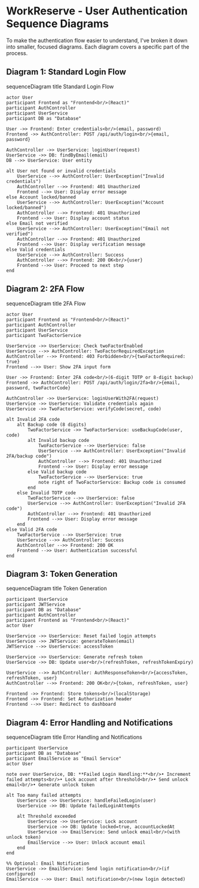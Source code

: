 # WorkReserve - User Authentication Sequence Diagrams

To make the authentication flow easier to understand, I've broken it down into smaller, focused diagrams. Each diagram covers a specific part of the process.

## Diagram 1: Standard Login Flow


sequenceDiagram
    title Standard Login Flow

    actor User
    participant Frontend as "Frontend<br/>(React)"
    participant AuthController
    participant UserService
    participant DB as "Database"

    User ->> Frontend: Enter credentials<br/>(email, password)
    Frontend ->> AuthController: POST /api/auth/login<br/>{email, password}

    AuthController ->> UserService: loginUser(request)
    UserService ->> DB: findByEmail(email)
    DB -->> UserService: User entity

    alt User not found or invalid credentials
        UserService -->> AuthController: UserException("Invalid credentials")
        AuthController -->> Frontend: 401 Unauthorized
        Frontend -->> User: Display error message
    else Account locked/banned
        UserService -->> AuthController: UserException("Account locked/banned")
        AuthController -->> Frontend: 401 Unauthorized
        Frontend -->> User: Display account status
    else Email not verified
        UserService -->> AuthController: UserException("Email not verified")
        AuthController -->> Frontend: 401 Unauthorized
        Frontend -->> User: Display verification message
    else Valid credentials
        UserService -->> AuthController: Success
        AuthController -->> Frontend: 200 OK<br/>{user}
        Frontend -->> User: Proceed to next step
    end


## Diagram 2: 2FA Flow


sequenceDiagram
    title 2FA Flow

    actor User
    participant Frontend as "Frontend<br/>(React)"
    participant AuthController
    participant UserService
    participant TwoFactorService

    UserService ->> UserService: Check twoFactorEnabled
    UserService -->> AuthController: TwoFactorRequiredException
    AuthController -->> Frontend: 403 Forbidden<br/>{twoFactorRequired: true}
    Frontend -->> User: Show 2FA input form

    User ->> Frontend: Enter 2FA code<br/>(6-digit TOTP or 8-digit backup)
    Frontend ->> AuthController: POST /api/auth/login/2fa<br/>{email, password, twoFactorCode}

    AuthController ->> UserService: loginUserWith2FA(request)
    UserService ->> UserService: Validate credentials again
    UserService ->> TwoFactorService: verifyCode(secret, code)

    alt Invalid 2FA code
        alt Backup code (8 digits)
            TwoFactorService ->> TwoFactorService: useBackupCode(user, code)
            alt Invalid backup code
                TwoFactorService -->> UserService: false
                UserService -->> AuthController: UserException("Invalid 2FA/backup code")
                AuthController -->> Frontend: 401 Unauthorized
                Frontend -->> User: Display error message
            else Valid backup code
                TwoFactorService -->> UserService: true
                note right of TwoFactorService: Backup code is consumed
            end
        else Invalid TOTP code
            TwoFactorService -->> UserService: false
            UserService -->> AuthController: UserException("Invalid 2FA code")
            AuthController -->> Frontend: 401 Unauthorized
            Frontend -->> User: Display error message
        end
    else Valid 2FA code
        TwoFactorService -->> UserService: true
        UserService -->> AuthController: Success
        AuthController -->> Frontend: 200 OK
        Frontend -->> User: Authentication successful
    end

## Diagram 3: Token Generation

sequenceDiagram
    title Token Generation

    participant UserService
    participant JWTService
    participant DB as "Database"
    participant AuthController
    participant Frontend as "Frontend<br/>(React)"
    actor User

    UserService ->> UserService: Reset failed login attempts
    UserService ->> JWTService: generateToken(email)
    JWTService -->> UserService: accessToken

    UserService ->> UserService: Generate refresh token
    UserService ->> DB: Update user<br/>(refreshToken, refreshTokenExpiry)

    UserService -->> AuthController: AuthResponseToken<br/>{accessToken, refreshToken, user}
    AuthController -->> Frontend: 200 OK<br/>{token, refreshToken, user}

    Frontend ->> Frontend: Store tokens<br/>(localStorage)
    Frontend ->> Frontend: Set Authorization header
    Frontend -->> User: Redirect to dashboard


## Diagram 4: Error Handling and Notifications

sequenceDiagram
    title Error Handling and Notifications

    participant UserService
    participant DB as "Database"
    participant EmailService as "Email Service"
    actor User

    note over UserService, DB: **Failed Login Handling:**<br/>• Increment failed attempts<br/>• Lock account after threshold<br/>• Send unlock email<br/>• Generate unlock token

    alt Too many failed attempts
        UserService ->> UserService: handleFailedLogin(user)
        UserService ->> DB: Update failedLoginAttempts
        
        alt Threshold exceeded
            UserService ->> UserService: Lock account
            UserService ->> DB: Update locked=true, accountLockedAt
            UserService ->> EmailService: Send unlock email<br/>(with unlock token)
            EmailService -->> User: Unlock account email
        end
    end

    %% Optional: Email Notification
    UserService ->> EmailService: Send login notification<br/>(if configured)
    EmailService -->> User: Email notification<br/>(new login detected)
